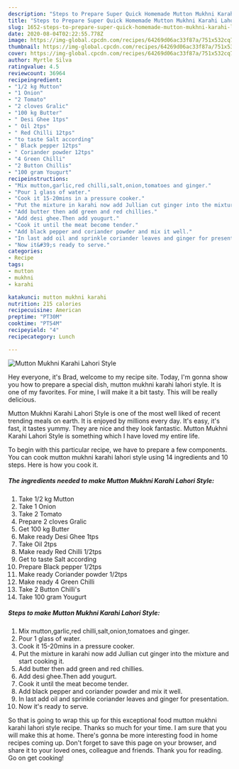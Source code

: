 ```yaml
---
description: "Steps to Prepare Super Quick Homemade Mutton Mukhni Karahi Lahori Style"
title: "Steps to Prepare Super Quick Homemade Mutton Mukhni Karahi Lahori Style"
slug: 1652-steps-to-prepare-super-quick-homemade-mutton-mukhni-karahi-lahori-style
date: 2020-08-04T02:22:55.778Z
image: https://img-global.cpcdn.com/recipes/64269d06ac33f87a/751x532cq70/mutton-mukhni-karahi-lahori-style-recipe-main-photo.jpg
thumbnail: https://img-global.cpcdn.com/recipes/64269d06ac33f87a/751x532cq70/mutton-mukhni-karahi-lahori-style-recipe-main-photo.jpg
cover: https://img-global.cpcdn.com/recipes/64269d06ac33f87a/751x532cq70/mutton-mukhni-karahi-lahori-style-recipe-main-photo.jpg
author: Myrtle Silva
ratingvalue: 4.5
reviewcount: 36964
recipeingredient:
- "1/2 kg Mutton"
- "1 Onion"
- "2 Tomato"
- "2 cloves Gralic"
- "100 kg Butter"
- " Desi Ghee 1tps"
- " Oil 2tps"
- " Red Chilli 12tps"
- "to taste Salt according"
- " Black pepper 12tps"
- " Coriander powder 12tps"
- "4 Green Chilli"
- "2 Button Chillis"
- "100 gram Yougurt"
recipeinstructions:
- "Mix mutton,garlic,red chilli,salt,onion,tomatoes and ginger."
- "Pour 1 glass of water."
- "Cook it 15-20mins in a pressure cooker."
- "Put the mixture in karahi now add Jullian cut ginger into the mixture and start cooking it."
- "Add butter then add green and red chillies."
- "Add desi ghee.Then add yougurt."
- "Cook it until the meat become tender."
- "Add black pepper and coriander powder and mix it well."
- "In last add oil and sprinkle coriander leaves and ginger for presentation."
- "Now it&#39;s ready to serve."
categories:
- Recipe
tags:
- mutton
- mukhni
- karahi

katakunci: mutton mukhni karahi 
nutrition: 215 calories
recipecuisine: American
preptime: "PT30M"
cooktime: "PT54M"
recipeyield: "4"
recipecategory: Lunch

---
```



![Mutton Mukhni Karahi Lahori Style](https://img-global.cpcdn.com/recipes/64269d06ac33f87a/751x532cq70/mutton-mukhni-karahi-lahori-style-recipe-main-photo.jpg)

Hey everyone, it's Brad, welcome to my recipe site. Today, I'm gonna show you how to prepare a special dish, mutton mukhni karahi lahori style. It is one of my favorites. For mine, I will make it a bit tasty. This will be really delicious.



Mutton Mukhni Karahi Lahori Style is one of the most well liked of recent trending meals on earth. It is enjoyed by millions every day. It's easy, it's fast, it tastes yummy. They are nice and they look fantastic. Mutton Mukhni Karahi Lahori Style is something which I have loved my entire life.


To begin with this particular recipe, we have to prepare a few components. You can cook mutton mukhni karahi lahori style using 14 ingredients and 10 steps. Here is how you cook it.

<!--inarticleads1-->

##### The ingredients needed to make Mutton Mukhni Karahi Lahori Style:

1. Take 1/2 kg Mutton
1. Take 1 Onion
1. Take 2 Tomato
1. Prepare 2 cloves Gralic
1. Get 100 kg Butter
1. Make ready  Desi Ghee 1tps
1. Take  Oil 2tps
1. Make ready  Red Chilli 1/2tps
1. Get to taste Salt according
1. Prepare  Black pepper 1/2tps
1. Make ready  Coriander powder 1/2tps
1. Make ready 4 Green Chilli
1. Take 2 Button Chilli&#39;s
1. Take 100 gram Yougurt




<!--inarticleads2-->

##### Steps to make Mutton Mukhni Karahi Lahori Style:

1. Mix mutton,garlic,red chilli,salt,onion,tomatoes and ginger.
1. Pour 1 glass of water.
1. Cook it 15-20mins in a pressure cooker.
1. Put the mixture in karahi now add Jullian cut ginger into the mixture and start cooking it.
1. Add butter then add green and red chillies.
1. Add desi ghee.Then add yougurt.
1. Cook it until the meat become tender.
1. Add black pepper and coriander powder and mix it well.
1. In last add oil and sprinkle coriander leaves and ginger for presentation.
1. Now it&#39;s ready to serve.




So that is going to wrap this up for this exceptional food mutton mukhni karahi lahori style recipe. Thanks so much for your time. I am sure that you will make this at home. There's gonna be more interesting food in home recipes coming up. Don't forget to save this page on your browser, and share it to your loved ones, colleague and friends. Thank you for reading. Go on get cooking!
